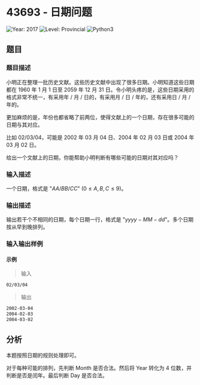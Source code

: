 # 43693 - 日期问题

![Year: 2017](https://img.shields.io/badge/Year-2017-white)
![Level: Provincial](https://img.shields.io/badge/Level-Provincial-blue)
![Python3](https://img.shields.io/badge/Python3-AC-green)

## 题目

### 题目描述

小明正在整理一批历史文献。这些历史文献中出现了很多日期。小明知道这些日期都在 1960 年 1 月 1 日至 2059 年 12 月 31 日。令小明头疼的是，这些日期采用的格式非常不统一，有采用年 / 月 / 日的，有采用月 / 日 / 年的，还有采用日 / 月 / 年的。

更加麻烦的是，年份也都省略了前两位，使得文献上的一个日期，存在很多可能的日期与其对应。

比如 02/03/04，可能是 2002 年 03 月 04 日、2004 年 02 月 03 日或 2004 年 03 月 02 日。

给出一个文献上的日期，你能帮助小明判断有哪些可能的日期对其对应吗？

### 输入描述

一个日期，格式是 "$AA/BB/CC$" ($0  \leq  A, B, C  \leq  9$)。

### 输出描述

输出若干个不相同的日期，每个日期一行，格式是 "$yyyy-MM-dd$"。多个日期按从早到晚排列。

### 输入输出样例

#### 示例

> 输入

```txt
02/03/04
```

> 输出

```txt
2002-03-04
2004-02-03
2004-03-02
```

## 分析

本题按照日期的规则处理即可。

对于每种可能的排列，先判断 Month 是否合法。然后将 Year 转化为 4 位数，并判断是否是闰年。最后判断 Day 是否合法。

